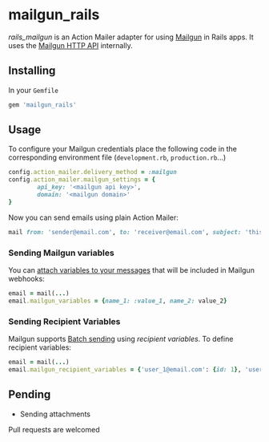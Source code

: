 # mailgun_rails

*rails_mailgun* is an Action Mailer adapter for using [Mailgun](http://www.mailgun.com/) in Rails apps. It uses the [Mailgun HTTP API](http://documentation.mailgun.com/api_reference.html) internally.

## Installing

In your `Gemfile`

```ruby
gem 'mailgun_rails'
```

## Usage

To configure your Mailgun credentials place the following code in the corresponding environment file (`development.rb`, `production.rb`...)

```ruby
config.action_mailer.delivery_method = :mailgun
config.action_mailer.mailgun_settings = {
		api_key: '<mailgun api key>',
		domain: '<mailgun domain>'
}
```

Now you can send emails using plain Action Mailer:

```ruby
mail from: 'sender@email.com', to: 'receiver@email.com', subject: 'this is an email'
```

### Sending Mailgun variables

You can [attach variables to your messages](http://documentation.mailgun.com/user_manual.html#attaching-data-to-messages) that will be included in Mailgun webhooks:

```ruby
email = mail(...)
email.mailgun_variables = {name_1: :value_1, name_2: value_2}
```

### Sending Recipient Variables

Mailgun supports [Batch sending](http://documentation.mailgun.com/user_manual.html#batch-sending) using *recipient variables*. To define recipient variables:

```ruby
email = mail(...)
email.mailgun_recipient_variables = {'user_1@email.com': {id: 1}, 'user_2@email.com': {id: 2}}
```

## Pending

 - Sending attachments

Pull requests are welcomed


